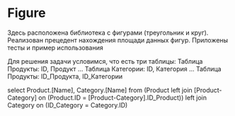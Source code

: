 # Figure

Здесь расположена библиотека с фигурами (треугольник и круг).
Реализован прецедент нахождения площади данных фигур. Приложены тесты и пример использования

Для решения задачи условимся, что есть три таблицы:
Таблица Продукты: ID, Продукт ...
Таблица Категории: ID, Категория ...
Таблица Продукты: ID_Продукта, ID_Категории

select Product.[Name], Category.[Name]
from (Product left join [Product-Category] on (Product.ID = [Product-Category].ID_Product)) 
			  left join Category on (ID_Category = Category.ID)
